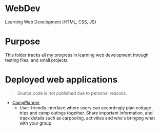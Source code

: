 # WebDev
Learning Web Development (HTML, CSS, JS)


# Purpose
This folder tracks all my progress in learning web development through testing files, and small projects.

# Deployed web applications
> Source code is not published due to personal reasons.
* [CampPlanner](https://afternoon-fortress-92189.herokuapp.com)
  * User-friendly interface where users can accordingly plan cottage trips and camp outings together. Share important information, and track details such as carpooling, activities and who's bringing what with your group.
